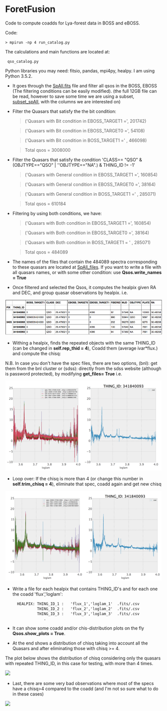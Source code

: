 # ForetFusion
Code to compute coadds for Lya-forest data in BOSS and eBOSS. 

Code:

    > mpirun -np 4 run_catalog.py

The calculations and main functions are located at:

     qso_catalog.py
     
Python libraries you may need: fitsio, pandas, mpi4py, healpy. I am using Python 3.5.2.

* It goes through the [SpAll.fits](https://data.sdss.org/sas/ebosswork/eboss/spectro/redux/v5_10_0/spAll-v5_10_0.fits) file and filter all qsos in the BOSS, EBOSS (The filtering conditions can be easily modified).
(the full 12GB file can be read, however to save some time we are using a subset, [subset_spAll](http://www.cosmo.bnl.gov/www/jvazquez/try_1/), with the columns we are interested on)

* Filter the Quasars that satisfy the the bit condition: 

    > ('Quasars with Bit condition in EBOSS_TARGET1 =', 201742)
    
    > ('Quasars with Bit condition in EBOSS_TARGET0 =', 54108)
    
    > ('Quasars with Bit condition in BOSS_TARGET1 =' , 466098)
    
    > Total qsos = 3008000

* Filter the Quasars that satisfy the condition  'CLASS== "QSO" & (OBJTYPE=="QSO" | ''OBJTYPE=="NA".) & THING_ID != -1'
    
    > ('Quasars with General condition in EBOSS_TARGET1 =', 160854)
    
    > ('Quasars with General condition in EBOSS_TARGET0 =', 38164)
    
    > ('Quasars with General condition in BOSS_TARGET1 =' , 285071)
    
    > Total qsos = 610184
    
    
* Filtering by using both conditions, we have:

    > ('Quasars with Both condition in EBOSS_TARGET1 =', 160854)
    
    > ('Quasars with Both condition in EBOSS_TARGET0 =', 38164)
    
    > ('Quasars with Both condition in BOSS_TARGET1 = ' , 285071)
    
    > Total qsos = 484089

* The names of the files that contain the 484089 spectra corresponding to these quasars are located at [SpAll_files](https://github.com/ja-vazquez/ForetFusion/blob/master/SpAll_files.csv).
    If you want to write a file with all quasars names, or with some other condition: use 
    **Qsos.write_names = True**

* Once filtered and selected the Qsos, it computes the healpix given RA and DEC, and group quasar observations by healpix.
i.e. 

![](https://github.com/ja-vazquez/ForetFusion/blob/master/figs/THING_ID_3.jpg )


* Withing a healpix, finds the repeated objects with the same THING_ID (can be changed in **self.rep_thid = 4**), Coadd them (average ivar*flux.) and compute the chisq:

N.B. In case you don't have the spec files, there are two options, (bnl): get them from the bnl cluster or (sdss): directly from the sdss website (although is password protected), by modifying **get_files= True**
i.e. 

![](https://github.com/ja-vazquez/ForetFusion/blob/master/figs/THING_ID_1.jpg)

* Loop over:  If the chisq is more than 4 (or change this number in **self.trim_chisq = 4**), eliminate that spec,
    coadd again and get new chisq

![](https://github.com/ja-vazquez/ForetFusion/blob/master/figs/THING_ID_2.jpg)


* Write a file for each healpix that contains THING_ID's and for each one the coadd 'flux','loglam':
	
		HEALPIX: THING_ID_1	:	'flux_1','loglam_1'  .fits/.csv
				 THING_ID_2	:	'flux_2','loglam_2'  .fits/.csv
				 THING_ID_3	:	'flux_3','loglam_3'  .fits/.csv
				 	.

* It can show some coadd and/or chis-distribution plots on the fly **Qsos.show_plots = True**.
* At the end shows a distribution of chisq taking into account all the Quasars and after eliminating
those with chisq >= 4. 

The plot below shows the distribution of chisq considering only the quasars with repeated THING_ID, in this case for testing, with more than 4 times.

![](https://github.com/ja-vazquez/ForetFusion/blob/master/gits/chisq_4.jpg )


* Last, there are some very bad observations where most of the specs have a chisq>4 compared to the coadd (and I'm not so sure what to do in these cases)

![](https://github.com/ja-vazquez/ForetFusion/blob/master/gits/THING_ID_4.jpg )
